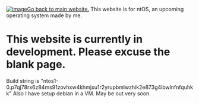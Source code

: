 [![image](https://user-images.githubusercontent.com/66440439/113934703-fcd82880-97ed-11eb-8e2a-2b1830146135.png)Go back to main website.](nt-corp.github.io)
This website is for ntOS, an upcoming operating system made by me.
# This website is currently in development. Please excuse the blank page.
Build string is "ntos1-0.p7qj78rx6z84ms91zovhxw4khmjxu1r2yrupbmlwzhik2e873g4ibwlnfnfquhkk"
Also I have setup debian in a VM. May be out very soon.

